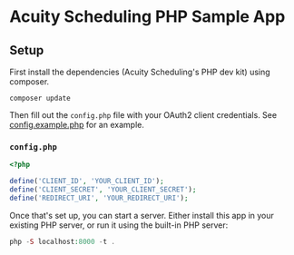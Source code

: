 # Acuity Scheduling PHP Sample App

## Setup

First install the dependencies (Acuity Scheduling's PHP dev kit) using composer.

```
composer update
```

Then fill out the `config.php` file with your OAuth2 client credentials.  See [config.example.php](config.example.php) for an example.

### `config.php`

```php
<?php

define('CLIENT_ID', 'YOUR_CLIENT_ID');
define('CLIENT_SECRET', 'YOUR_CLIENT_SECRET');
define('REDIRECT_URI', 'YOUR_REDIRECT_URI');
```

Once that's set up, you can start a server.  Either install this app in your existing PHP server, or run it using the built-in PHP server:

```php
php -S localhost:8000 -t .
```

